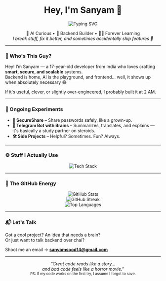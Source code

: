 <h1 align="center">Hey, I'm Sanyam 👋</h1>

<p align="center">
  <img src="https://readme-typing-svg.demolab.com?font=Fira+Code&weight=500&size=22&pause=1000&color=36BCF7&center=true&vCenter=true&width=440&lines=AI+Explorer+%F0%9F%A7%A0;Backend+Engineer+%F0%9F%9B%A0%EF%B8%8F;Open+Source+Builder+%F0%9F%92%BB;Forever+Learning+%F0%9F%92%AF" alt="Typing SVG" />
</p>

<p align="center">
  🧠 AI Curious • 🔧 Backend Builder • 🧑‍🎓 Forever Learning<br/>
  <i>I break stuff, fix it better, and sometimes accidentally ship features 🚀</i>
</p>

---

### 🤔 Who's This Guy?

Hey! I’m Sanyam — a 17-year-old developer from India who loves crafting **smart, secure, and scalable** systems.  
Backend is home, AI is the playground, and frontend… well, it shows up when absolutely necessary 😅

If it's useful, clever, or slightly over-engineered, I probably built it at 2 AM.

---

### 🧪 Ongoing Experiments

- **🔐 SecureShare** – Share passwords safely, like a grown-up.  
- **🤖 Telegram Bot with Brains** – Summarizes, translates, and explains — it's basically a study partner on steroids.  
- **🛠️ Side Projects** – Helpful? Sometimes. Fun? Always.

---

### ⚙️ Stuff I Actually Use

<p align="center">
  <img src="https://skillicons.dev/icons?i=python,js,nodejs,express,flask,react,html,css,tailwind,mongodb,postgres,git,github,linux,vscode&theme=light" alt="Tech Stack" />
</p>


---

### 🚀 The GitHub Energy

<p align="center">
  <img src="https://github-readme-stats.vercel.app/api?username=sayman14&show_icons=true&theme=transparent&hide_border=true" alt="GitHub Stats" />
  <br/>
  <img src="https://github-readme-streak-stats.herokuapp.com?user=sayman14&theme=transparent&hide_border=true" alt="GitHub Streak" />
  <br/>
  <img src="https://github-readme-stats.vercel.app/api/top-langs/?username=sayman14&layout=compact&theme=transparent&hide_border=true" alt="Top Languages" />
</p>

---

### 📬 Let's Talk

Got a cool project? An idea that needs a brain?  
Or just want to talk backend over chai?

Shoot me an email → **sanyamsood14@gmail.com**

---

<p align="center">
  <i>"Great code reads like a story...<br/>and bad code feels like a horror movie."</i><br/>
  <sub>PS: If my code works on the first try, I assume I forgot to save.</sub>
</p>

